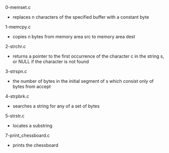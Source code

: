 0-memset.c
* replaces n characters of the specified buffer with a constant byte

1-memcpy.c
* copies n bytes from memory area src to memory area dest

2-strchr.c
* returns a pointer to the first occurrence of the character c in the string s, or NULL if the character is not found

3-strspn.c
*  the number of bytes in the initial segment of s which consist only of bytes from accept

4-strpbrk.c
* searches a string for any of a set of bytes

5-strstr.c
* locates a substring

7-print_chessboard.c
* prints the chessboard



